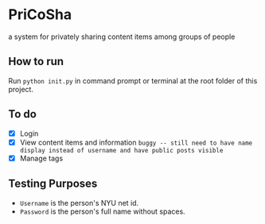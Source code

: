 # PriCoSha
a system for privately sharing content items among groups of people

## How to run
Run `python init.py` in command prompt or terminal at the root folder of this project.

## To do
- [x] Login
- [x] View content items and information `buggy -- still need to have name display instead of username and have public posts visible`
- [x] Manage tags

## Testing Purposes
- `Username` is the person's NYU net id.
- `Password` is the person's full name without spaces.
